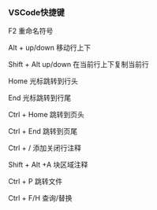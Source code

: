 ### VSCode快捷键

F2 重命名符号

Alt + up/down 移动行上下

Shift + Alt up/down 在当前行上下复制当前行

Home 光标跳转到行头

End 光标跳转到行尾

Ctrl + Home 跳转到页头

Ctrl + End 跳转到页尾

Ctrl + / 添加关闭行注释

Shift + Alt +A 块区域注释

Ctrl + P 跳转文件

Ctrl + F/H 查询/替换
